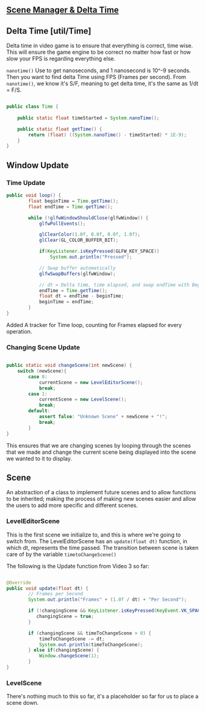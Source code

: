 ## [Scene Manager & Delta Time](https://www.youtube.com/watch?v=gYhEknnKFJY&list=PLtrSb4XxIVbp8AKuEAlwNXDxr99e3woGE&index=4)

## Delta Time [util/Time]
Delta time in video game is to ensure that everything is correct, time wise. This will ensure
the game engine to be correct no matter how fast or how slow your FPS is regarding everything
else.

`nanotime()` Use to get nanoseconds, and 1 nanosecond is 10^-9 seconds. Then you want to find 
delta Time using FPS (Frames per second). From `nanotime()`, we know it's S/F, meaning to get
delta time, it's the same as 1/dt = F/S.

```java

public class Time {
    
    public static float timeStarted = System.nanoTime();

    public static float getTime() {
        return (float) ((System.nanoTime() - timeStarted) * 1E-9);
    }
}
```

## Window Update

### Time Update
```java
public void loop() {
        float beginTime = Time.getTime();
        float endTime = Time.getTime();

        while (!glfwWindowShouldClose(glfwWindow)) {
            glfwPollEvents();

            glClearColor(1.0f, 0.0f, 0.0f, 1.0f);
            glClear(GL_COLOR_BUFFER_BIT);

            if(KeyListener.isKeyPressed(GLFW_KEY_SPACE))
                System.out.println("Pressed");

            // Swap buffer automatically
            glfwSwapBuffers(glfwWindow);

            // dt = Delta time, time elapsed, and swap endTime with BeginTime
            endTime = Time.getTime();
            float dt = endTime - beginTime;
            beginTime = endTime;
        }
}
```

Added A tracker for Time loop, counting for Frames elapsed for every operation. 

### Changing Scene Update

```java

public static void changeScene(int newScene) {
    switch (newScene){
        case 0:
            currentScene = new LevelEditorScene();
            break;
        case 1:
            currentScene = new LevelScene();
            break;
        default:
            assert false: "Unknown Scene" + newScene + "!";
            break;
        }
}
```

This ensures that we are changing scenes by looping through the scenes that we made and change 
the current scene being displayed into the scene we wanted to it to display.

## Scene
An abstraction of a class to implement future scenes and to allow functions to be inherited; 
making the process of making new scenes easier and allow the users to add more specific and
different scenes.
### LevelEditorScene
This is the first scene we initialize to, and this is where we're going to switch from. 
The LevelEditorScene has an `update(float dt)` function, in which dt, represents the time passed.
The transition between scene is taken care of by the variable `timetoChangeScene()`

The following is the Update function from Video 3 so far:
```java

@Override
public void update(float dt) {
        // Frames per Second
        System.out.println("Frames" + (1.0f / dt) + "Per Second");

        if (!changingScene && KeyListener.isKeyPressed(KeyEvent.VK_SPACE)) {
           changingScene = true;
        }

        if (changingScene && timeToChangeScene > 0) {
            timeToChangeScene -= dt;
            System.out.println(timeToChangeScene);
        } else if(changingScene) {
            Window.changeScene(1);
        }
}
```
### LevelScene
There's nothing much to this so far, it's a placeholder so far for us to place a scene down.